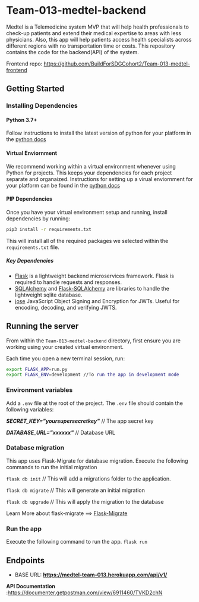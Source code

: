 # Team-013-medtel-backend

Medtel is a Telemedicine system MVP that will help health professionals to check-up patients and extend their medical expertise to areas with less physicians. Also, this app will help patients access health specialists across different regions with no transportation time or costs.
This repository contains the code for the backend(API) of the system. 

Frontend repo: <https://github.com/BuildForSDGCohort2/Team-013-medtel-frontend>

## Getting Started

### Installing Dependencies

#### Python 3.7+

Follow instructions to install the latest version of python for your platform in the [python docs](https://docs.python.org/3/using/unix.html#getting-and-installing-the-latest-version-of-python)

#### Virtual Enviornment

We recommend working within a virtual environment whenever using Python for projects. This keeps your dependencies for each project separate and organaized. Instructions for setting up a virual enviornment for your platform can be found in the [python docs](https://packaging.python.org/guides/installing-using-pip-and-virtual-environments/)

#### PIP Dependencies

Once you have your virtual environment setup and running, install dependencies by running:

```bash
pip3 install -r requirements.txt
```

This will install all of the required packages we selected within the `requirements.txt` file.

##### Key Dependencies

- [Flask](http://flask.pocoo.org/) is a lightweight backend microservices framework. Flask is required to handle requests and responses.
- [SQLAlchemy](https://www.sqlalchemy.org/) and [Flask-SQLAlchemy](https://flask-sqlalchemy.palletsprojects.com/en/2.x/) are libraries to handle the lightweight sqlite database. 
- [jose](https://python-jose.readthedocs.io/en/latest/) JavaScript Object Signing and Encryption for JWTs. Useful for encoding, decoding, and verifying JWTS.

## Running the server
From within the `Team-013-medtel-backend` directory, first ensure you are working using your created virtual environment.

Each time you open a new terminal session, run:

```bash
export FLASK_APP=run.py 
export FLASK_ENV=development //To run the app in development mode 
```

### Environment variables
Add a `.env` file at the root of the project. The `.env` file should contain the following variables:

***SECRET_KEY="yoursupersecretkey"*** // The app secret key

***DATABASE_URL="xxxxxx"***  // Database URL

### Database migration
This app uses Flask-Migrate for database migration. 
Execute the following commands to run the initial migration

`flask db init` // This will add a migrations folder to the application.

`flask db migrate` // This will generate an initial migration

`flask db upgrade` // This will apply the migration to the database

Learn More about flask-migrate ==> [Flask-Migrate](https://flask-migrate.readthedocs.io/en/latest/)

### Run the app
Execute the following command to run the app.
`flask run`

## Endpoints
- BASE URL: **https://medtel-team-013.herokuapp.com/api/v1/**

**API Documentation** :https://documenter.getpostman.com/view/6911460/TVKD2chN
